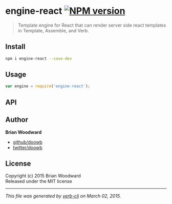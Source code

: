 # engine-react [![NPM version](https://badge.fury.io/js/engine-react.svg)](http://badge.fury.io/js/engine-react)

> Template engine for React that can render server side react templates in Template, Assemble, and Verb.

## Install
```bash
npm i engine-react --save-dev
```

## Usage

```js
var engine = require('engine-react');
```

## API


## Author

**Brian Woodward**
 
+ [github/doowb](https://github.com/doowb)
+ [twitter/doowb](http://twitter.com/doowb) 

## License
Copyright (c) 2015 Brian Woodward  
Released under the MIT license

***

_This file was generated by [verb-cli](https://github.com/assemble/verb-cli) on March 02, 2015._


[Template]: https://github.com/jonschlinkert/template
[Assemble]: http://assemble.io
[Verb]: https://github.com/assemble/verb